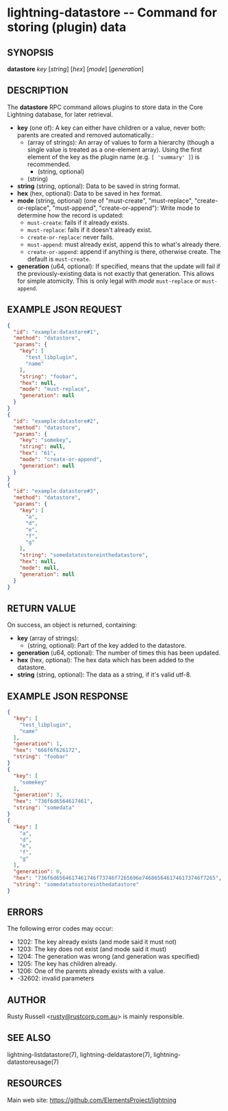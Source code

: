 lightning-datastore -- Command for storing (plugin) data
========================================================

SYNOPSIS
--------

**datastore** *key* [*string*] [*hex*] [*mode*] [*generation*] 

DESCRIPTION
-----------

The **datastore** RPC command allows plugins to store data in the Core Lightning database, for later retrieval.

- **key** (one of): A key can either have children or a value, never both: parents are created and removed automatically.:
  - (array of strings): An array of values to form a hierarchy (though a single value is treated as a one-element array). Using the first element of the key as the plugin name (e.g. `[ 'summary' ]`) is recommended.
    - (string, optional)
  - (string)
- **string** (string, optional): Data to be saved in string format.
- **hex** (hex, optional): Data to be saved in hex format.
- **mode** (string, optional) (one of "must-create", "must-replace", "create-or-replace", "must-append", "create-or-append"): Write mode to determine how the record is updated:
     * `must-create`: fails if it already exists.
     * `must-replace`: fails if it doesn't already exist.
     * `create-or-replace`: never fails.
     * `must-append`: must already exist, append this to what's already there.
     * `create-or-append`: append if anything is there, otherwise create. The default is `must-create`.
- **generation** (u64, optional): If specified, means that the update will fail if the previously-existing data is not exactly that generation. This allows for simple atomicity. This is only legal with *mode* `must-replace` or `must-append`.

EXAMPLE JSON REQUEST
--------------------

```json
{
  "id": "example:datastore#1",
  "method": "datastore",
  "params": {
    "key": [
      "test_libplugin",
      "name"
    ],
    "string": "foobar",
    "hex": null,
    "mode": "must-replace",
    "generation": null
  }
}
{
  "id": "example:datastore#2",
  "method": "datastore",
  "params": {
    "key": "somekey",
    "string": null,
    "hex": "61",
    "mode": "create-or-append",
    "generation": null
  }
}
{
  "id": "example:datastore#3",
  "method": "datastore",
  "params": {
    "key": [
      "a",
      "d",
      "e",
      "f",
      "g"
    ],
    "string": "somedatatostoreinthedatastore",
    "hex": null,
    "mode": null,
    "generation": null
  }
}
```

RETURN VALUE
------------

On success, an object is returned, containing:

- **key** (array of strings):
  - (string, optional): Part of the key added to the datastore.
- **generation** (u64, optional): The number of times this has been updated.
- **hex** (hex, optional): The hex data which has been added to the datastore.
- **string** (string, optional): The data as a string, if it's valid utf-8.

EXAMPLE JSON RESPONSE
---------------------

```json
{
  "key": [
    "test_libplugin",
    "name"
  ],
  "generation": 1,
  "hex": "666f6f626172",
  "string": "foobar"
}
{
  "key": [
    "somekey"
  ],
  "generation": 3,
  "hex": "736f6d6564617461",
  "string": "somedata"
}
{
  "key": [
    "a",
    "d",
    "e",
    "f",
    "g"
  ],
  "generation": 0,
  "hex": "736f6d6564617461746f73746f7265696e7468656461746173746f7265",
  "string": "somedatatostoreinthedatastore"
}
```

ERRORS
------

The following error codes may occur:

- 1202: The key already exists (and mode said it must not)
- 1203: The key does not exist (and mode said it must)
- 1204: The generation was wrong (and generation was specified)
- 1205: The key has children already.
- 1206: One of the parents already exists with a value.
- -32602: invalid parameters

AUTHOR
------

Rusty Russell <<rusty@rustcorp.com.au>> is mainly responsible.

SEE ALSO
--------

lightning-listdatastore(7), lightning-deldatastore(7), lightning-datastoreusage(7)

RESOURCES
---------

Main web site: <https://github.com/ElementsProject/lightning>
